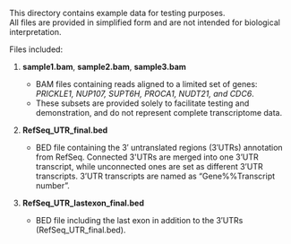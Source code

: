 This directory contains example data for testing purposes.  
All files are provided in simplified form and are not intended for biological interpretation.  

Files included:  

1. **sample1.bam**, **sample2.bam**, **sample3.bam**  
   - BAM files containing reads aligned to a limited set of genes:  
     *PRICKLE1, NUP107, SUPT6H, PROCA1, NUDT21, and CDC6*.  
   - These subsets are provided solely to facilitate testing and demonstration, and do not represent complete transcriptome data.  

2. **RefSeq_UTR_final.bed**  
   - BED file containing the 3′ untranslated regions (3′UTRs) annotation from RefSeq. Connected 3'UTRs are merged into one 3’UTR transcript, while unconnected ones are set as different 3’UTR transcripts. 3’UTR transcripts are named as “Gene%%Transcript number”.   

3. **RefSeq_UTR_lastexon_final.bed**  
   - BED file including the last exon in addition to the 3′UTRs (RefSeq_UTR_final.bed). 
 
